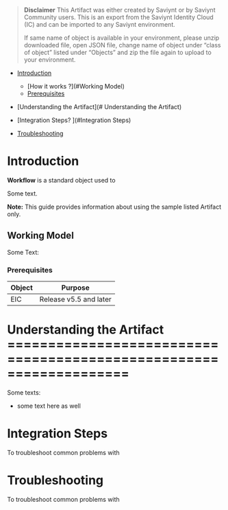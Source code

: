 
> **Disclaimer**
> This Artifact was either created by Saviynt or by Saviynt Community users. This is an export from the Saviynt Identity Cloud (IC) and can be imported to any Saviynt environment.
>
> If same name of object is available in your environment, please unzip downloaded file, open JSON file, change name of object under “class of object” listed under “Objects” and zip the file again to upload to your environment.  


*   [Introduction](#introduction)
    *   [How it works ?](#Working Model)
    *   [Prerequisites](#Prerequisites)  
*   [Understanding the Artifact](# Understanding the Artifact)
    
*   [Integration Steps? ](#Integration Steps)

*   [Troubleshooting](#troubleshooting)

    


# Introduction


**Workflow** is a standard object used to 

Some text.


**Note:** This guide provides information about using the sample listed Artifact only.

## Working Model


Some Text:

  

### Prerequisites

| **Object** | **Purpose** | 
| ------------ | ----------- |
| EIC | Release v5.5 and later| 

# Understanding the Artifact ===================================================================

Some texts:

*   some text here as well
    
# Integration Steps

To troubleshoot common problems with 
   


# Troubleshooting

To troubleshoot common problems with 
